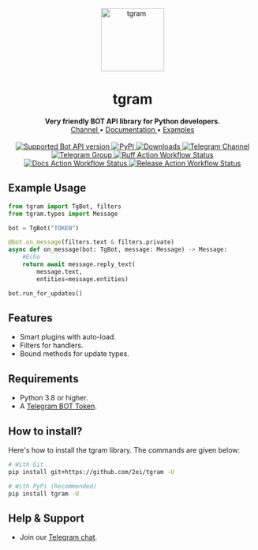 <div align="center">
    <a href="https://github.com/2ei/tgram">
        <img src="https://github.com/user-attachments/assets/ad99412f-8d69-446c-bedf-5b7663f69727" alt="tgram" width="128">
    </a>
    <h1>tgram</h1>
    <b>Very friendly BOT API library for Python developers.</b>
    </br>
    <a href="https://t.me/tgbot_channel">
        Channel
    </a>
    •
    <a href="https://2ei.github.io/tgram/">
        Documentation
    </a>
    •
    <a href="https://github.com/2ei/tgram/tree/main/examples">
        Examples
    </a>
</div>

<br>

<div align="center">
  <a href="https://core.telegram.org/bots/api-changelog">
    <img src="https://img.shields.io/badge/Bot%20API-7.8-blue?logo=telegram" alt="Supported Bot API version">
  </a>
  <a href="https://pypi.org/project/tgram/">
    <img src="https://img.shields.io/pypi/v/tgram.svg?logo=python&logoColor=%23959DA5&label=pypi&labelColor=%23282f37" alt="PyPI">
  </a>
  <a href="https://pepy.tech/project/tgram">
    <img src="https://static.pepy.tech/badge/tgram" alt="Downloads">
  </a>

  <a href="https://t.me/tgbot_channel">
    <img src="https://img.shields.io/badge/Telegram-Channel-blue.svg?logo=telegram" alt="Telegram Channel">
  </a>
  <a href="https://t.me/tgbot_chat">
    <img src="https://img.shields.io/badge/Telegram-Group-blue.svg?logo=telegram" alt="Telegram Group">
  </a>
  <a href="https://github.com/2ei/tgram/actions/workflows/ruff.yml">
    <img src="https://img.shields.io/github/actions/workflow/status/2ei/tgram/ruff.yml?style=flat&label=Ruff" alt="Ruff Action Workflow Status">
  </a>
  <a href="https://github.com/2ei/tgram/actions/workflows/build-docs.yml">
    <img src="https://img.shields.io/github/actions/workflow/status/2ei/tgram/build-docs.yml?style=flat&label=Docs" alt="Docs Action Workflow Status">
  </a>
  <a href="https://github.com/2ei/tgram/actions/workflows/release.yml">
    <img src="https://img.shields.io/github/actions/workflow/status/2ei/tgram/release.yml?style=flat&label=Release" alt="Release Action Workflow Status">
  </a>
</div>

## Example Usage
```python
from tgram import TgBot, filters
from tgram.types import Message

bot = TgBot("TOKEN")

@bot.on_message(filters.text & filters.private)
async def on_message(bot: TgBot, message: Message) -> Message:
    #Echo
    return await message.reply_text(
        message.text,
        entities=message.entities)

bot.run_for_updates()
```

## Features
- Smart plugins with auto-load.
- Filters for handlers.
- Bound methods for update types.

## Requirements
- Python 3.8 or higher.
- A [Telegram BOT Token](https://core.telegram.org/bots/tutorial#obtain-your-bot-token).

## How to install?
Here's how to install the tgram library. The commands are given below:

``` bash
# With Git
pip install git+https://github.com/2ei/tgram -U

# With PyPi (Recommended)
pip install tgram -U
```

## Help & Support

- Join our [Telegram chat](https://t.me/tgbot_chat).
